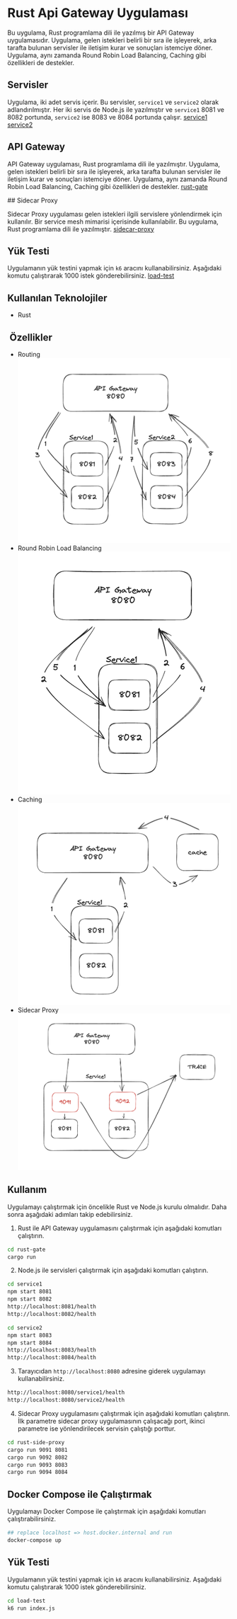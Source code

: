 # Rust Api Gateway Uygulaması

Bu uygulama, Rust programlama dili ile yazılmış bir API Gateway uygulamasıdır. Uygulama, gelen istekleri belirli bir sıra ile işleyerek, arka tarafta bulunan servisler ile iletişim kurar ve sonuçları istemciye döner. Uygulama, aynı zamanda Round Robin Load Balancing, Caching gibi özellikleri de destekler. 

## Servisler

Uygulama, iki adet servis içerir. Bu servisler, `service1` ve `service2` olarak adlandırılmıştır. Her iki servis de Node.js ile yazılmıştır ve `service1` 8081 ve 8082 portunda, `service2` ise 8083 ve 8084 portunda çalışır.
[service1](./service1)
[service2](./service2)

## API Gateway

API Gateway uygulaması, Rust programlama dili ile yazılmıştır. Uygulama, gelen istekleri belirli bir sıra ile işleyerek, arka tarafta bulunan servisler ile iletişim kurar ve sonuçları istemciye döner. Uygulama, aynı zamanda Round Robin Load Balancing, Caching gibi özellikleri de destekler.
[rust-gate](./rust-gate)

## Sidecar Proxy

Sidecar Proxy uygulaması gelen istekleri ilgili servislere yönlendirmek için kullanılır. Bir service mesh mimarisi içerisinde kullanılabilir. Bu uygulama, Rust programlama dili ile yazılmıştır.
[sidecar-proxy](./rust-side-proxy)

## Yük Testi

Uygulamanın yük testini yapmak için `k6` aracını kullanabilirsiniz. Aşağıdaki komutu çalıştırarak 1000 istek gönderebilirsiniz.
[load-test](./load-test)

## Kullanılan Teknolojiler

- Rust

##  Özellikler

- Routing
![Routing](./images/routing.png)
- Round Robin Load Balancing
![Round Robin Load Balancing](./images/load-balancing.png)
- Caching
![Caching](./images/caching.png)
- Sidecar Proxy
![Sidecar Proxy](./images/sidecar-proxy.png)

## Kullanım

Uygulamayı çalıştırmak için öncelikle Rust ve Node.js kurulu olmalıdır. Daha sonra aşağıdaki adımları takip edebilirsiniz.

1. Rust ile API Gateway uygulamasını çalıştırmak için aşağıdaki komutları çalıştırın.

```bash
cd rust-gate
cargo run
```

2. Node.js ile servisleri çalıştırmak için aşağıdaki komutları çalıştırın.

```bash
cd service1
npm start 8081
npm start 8082
http://localhost:8081/health
http://localhost:8082/health
```

```bash
cd service2
npm start 8083
npm start 8084
http://localhost:8083/health
http://localhost:8084/health
```

3. Tarayıcıdan `http://localhost:8080` adresine giderek uygulamayı kullanabilirsiniz.

```bash
http://localhost:8080/service1/health
http://localhost:8080/service2/health
```

4. Sidecar Proxy uygulamasını çalıştırmak için aşağıdaki komutları çalıştırın. İlk parametre sidecar proxy uygulamasının çalışacağı port, ikinci parametre ise yönlendirilecek servisin çalıştığı porttur.

```bash
cd rust-side-proxy
cargo run 9091 8081
cargo run 9092 8082
cargo run 9093 8083
cargo run 9094 8084
```

## Docker Compose ile Çalıştırmak

Uygulamayı Docker Compose ile çalıştırmak için aşağıdaki komutları çalıştırabilirsiniz.

```bash
## replace localhost => host.docker.internal and run
docker-compose up
```

## Yük Testi

Uygulamanın yük testini yapmak için `k6` aracını kullanabilirsiniz. Aşağıdaki komutu çalıştırarak 1000 istek gönderebilirsiniz.

```bash
cd load-test
k6 run index.js
```
